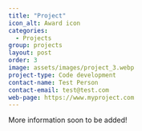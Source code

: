 ```yaml
---
title: "Project"
icon_alt: Award icon
categories:
  - Projects
group: projects
layout: post
order: 3
image: assets/images/project_3.webp
project-type: Code development
contact-name: Test Person
contact-email: test@test.com
web-page: https://www.myproject.com
---
```


More information soon to be added! 